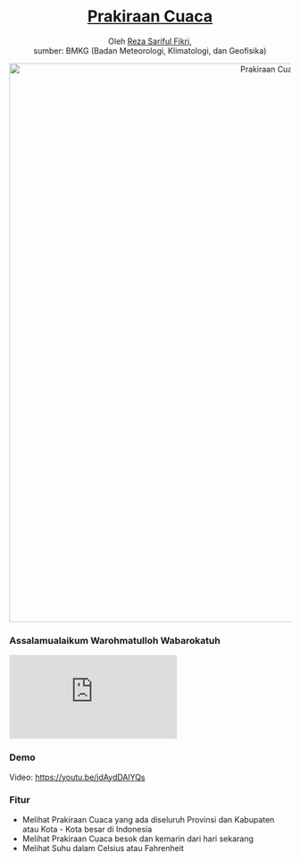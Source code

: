 <h1 align="center"><a href="https://rezafikkri.github.io/Prakiraan-Cuaca">Prakiraan Cuaca</a></h1>
<p align="center">Oleh <a href="https://twitter.com/fikkrireza">Reza Sariful Fikri</a>,<br> sumber: BMKG (Badan Meteorologi, Klimatologi, dan Geofisika)</p>
<p align="center"><img alt="Prakiraan Cuaca Screenshot" src="https://user-images.githubusercontent.com/47538721/93396228-88658880-f8a1-11ea-8b1a-67cce98543f3.png" width="1000"></p>

### Assalamualaikum Warohmatulloh Wabarokatuh
![Pandangan Islam mengenai Prakiraan Cuaca](https://konsultasisyariah.com/17840-ramalan-cuaca-haram.html)

### Demo
Video: https://youtu.be/jdAydDAlYQs

### Fitur
- Melihat Prakiraan Cuaca yang ada diseluruh Provinsi dan Kabupaten atau Kota - Kota besar di Indonesia
- Melihat Prakiraan Cuaca besok dan kemarin dari hari sekarang
- Melihat Suhu dalam Celsius atau Fahrenheit
